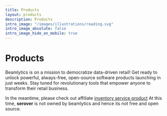 ```yaml
---
title: Products 
layout: products
description: Products
intro_image: "/images/illustrations/reading.svg"
intro_image_absolute: false
intro_image_hide_on_mobile: true
---
```


# Products

Beamlytics is on a mission to democratize data-driven retail! Get ready to unlock powerful, always-free, open-source software products launching in just weeks. Stay tuned for revolutionary tools that empower anyone to transform their retail business.

In the meantime, please check out affiliate [inventory service product](https://serover.com) 
At this time, **serover** is not owned by beamlytics and hence its not free and open source. 